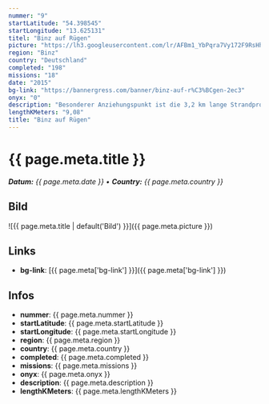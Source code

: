 ```yaml
---
nummer: "9"
startLatitude: "54.398545"
startLongitude: "13.625131"
titel: "Binz auf Rügen"
picture: "https://lh3.googleusercontent.com/lr/AFBm1_YbPqra7Vy172F9RsHhOBR4e-dhmyNlnMIiTANQb3P56E11GvXmDZNdq8InXa8oc7c6q-vsNvEmwOSXV4CP74pkFIzhdQ5E8SbUsQbEWDlpJfb69ZjLSHNP8vEsLFEGdPPWZYp31fBwoVho7WSeCEZNRkEHdoHgVDK67QhNnC-Skx4gKhn0XndcaAqyNSXaLaPBBEyPaD_B0UQGtbV5FYIRhSfxFzBuXIC-TzVPvKL4tGqZ1FP7xKjs64VLizEYgdR7mIq7_oIOMtTXn_zT1a9RQNdqc5bnKMGLy3MhA_ZWSuS1Z9CiiLNIRachAW4_-2-Ig7FoP6bnU-dMYfzLQkYFUMmrkW5PmJ0mQIRVwCbN1q4ZQfvT-4KQf78D8NhxHtzl-hG-3VdAJO20liCM0kmrfOFBW2wEITCjm-zvhgf5yaTWHbaofxd-OxDwxHqgP_QsIzRPd0xdE4I5PYdQUu_OYQkTtsM1LUyWbUfYyKFAR0P9A2tGxvMMvXc8UGzaT_GwB9FU62cj7ajTpX7URiVW0E5ZubeICk0EFPdybbd2w3dvHexKR0q48sQisjZM9LH4gAqnK5K5-a-a4JYKm5DGPrkZDmXIahovVS8WQZmJzLKtzopYBcD6VLLFoNNLgcvLXn3p3XV-KsrkQ4A4-SJX7Y2r5_WdTrPknaW6cuGpJpgaOSSxARDDgS3FwozVX8hHFo6qVg"
region: "Binz"
country: "Deutschland"
completed: "198"
missions: "18"
date: "2015"
bg-link: "https://bannergress.com/banner/binz-auf-r%C3%BCgen-2ec3"
onyx: "0"
description: "Besonderer Anziehungspunkt ist die 3,2 km lange Strandpromenade mit zahlreichen und liebevoll restaurierten Bädervillen, Hotels, Cafés und Restaurants sowie der Seebrücke."
lengthKMeters: "9,08"
title: "Binz auf Rügen"
---
```


# {{ page.meta.title }}
_**Datum:** {{ page.meta.date }} • **Country:** {{ page.meta.country }}_

## Bild
![{{ page.meta.title | default('Bild') }}]({{ page.meta.picture }})

## Links
- **bg-link**: [{{ page.meta['bg-link'] }}]({{ page.meta['bg-link'] }})

## Infos
- **nummer**: {{ page.meta.nummer }}
- **startLatitude**: {{ page.meta.startLatitude }}
- **startLongitude**: {{ page.meta.startLongitude }}
- **region**: {{ page.meta.region }}
- **country**: {{ page.meta.country }}
- **completed**: {{ page.meta.completed }}
- **missions**: {{ page.meta.missions }}
- **onyx**: {{ page.meta.onyx }}
- **description**: {{ page.meta.description }}
- **lengthKMeters**: {{ page.meta.lengthKMeters }}

